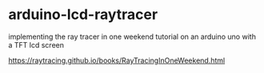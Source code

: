 # arduino-lcd-raytracer


implementing the ray tracer in one weekend tutorial on an arduino uno with a TFT lcd screen

https://raytracing.github.io/books/RayTracingInOneWeekend.html